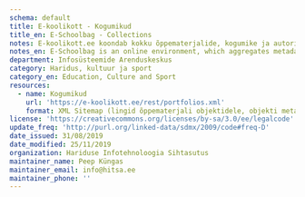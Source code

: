 ```yaml
---
schema: default
title: E-koolikott - Kogumikud
title_en: E-Schoolbag - Collections
notes: E-koolikott.ee koondab kokku õppematerjalide, kogumike ja autorite metaandmed ja teeb need kättesaadavaks 5-tärni avaandmetena. Igal objektil on oma URI, millele pöördudes väljastatakse objekti sisu nii inimesele arusaadavas (läbi veebibrauseri) kui masinloetavas vormingus (JSON-LD).
notes_en: E-Schoolbag is an online environment, which aggregates metadata about learning materials, collections plus authors and makes them available as 5-star open data objects.
department: Infosüsteemide Arenduskeskus
category: Haridus, kultuur ja sport
category_en: Education, Culture and Sport
resources:
  - name: Kogumikud
    url: 'https://e-koolikott.ee/rest/portfolios.xml' 
    format: XML Sitemap (lingid õppematerjali objektidele, objekti metainfo JSON-LD vormingus)
license: 'https://creativecommons.org/licenses/by-sa/3.0/ee/legalcode' 
update_freq: 'http://purl.org/linked-data/sdmx/2009/code#freq-D' 
date_issued: 31/08/2019 
date_modified: 25/11/2019 
organization: Hariduse Infotehnoloogia Sihtasutus
maintainer_name: Peep Küngas
maintainer_email: info@hitsa.ee
maintainer_phone: '' 
---
```

